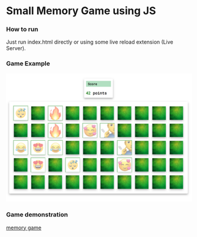 # Small Memory Game using JS

### How to run

Just run index.html directly or using some live reload extension (Live Server).

### Game Example

![](./src/assets/images/memory-game-example.png)

### Game demonstration

[memory game](https://dominguetigs.github.io/memory-game/src)

